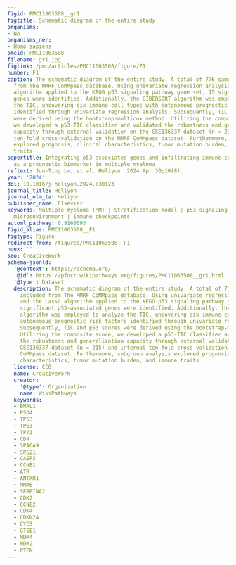 ```yaml
---
figid: PMC11063508__gr1
figtitle: Schematic diagram of the entire study
organisms:
- NA
organisms_ner:
- Homo sapiens
pmcid: PMC11063508
filename: gr1.jpg
figlink: /pmc/articles/PMC11063508/figure/F1
number: F1
caption: The schematic diagram of the entire study. A total of 776 samples were included
  from The MMRF CoMMpass database. Using univariate regression analysis and the Lasso
  algorithm applied to the KEGG p53 signaling pathway gene set, 15 significant p53-associated
  genes were identified. Additionally, the CIBERSORT algorithm was employed to analyze
  the TIC, uncovering six immune cell types with autonomous prognostic risk factors
  identified through univariate regression analysis. Subsequently, TIC and p53 scores
  were derived using the bootstrap-multicox method. Utilizing the composite score,
  we developed a p53-TIC classifier and validated the robustness and generalization
  capacity through external validation on the GSE136337 dataset (n = 215) and internal
  ten-fold cross-validation on the MMRF CoMMpass dataset. Furthermore, subgroup analysis
  explored prognosis, clinical characteristics, tumor mutation burden, and immune
  traits
papertitle: Integrating p53-associated genes and infiltrating immune cell characterization
  as a prognostic biomarker in multiple myeloma
reftext: Jun-Ting Lv, et al. Heliyon. 2024 Apr 30;10(8).
year: '2024'
doi: 10.1016/j.heliyon.2024.e30123
journal_title: Heliyon
journal_nlm_ta: Heliyon
publisher_name: Elsevier
keywords: Multiple myeloma (MM) | Stratification model | p53 signaling pathway | Immune
  microenvironment | Immune checkpoints
automl_pathway: 0.9160093
figid_alias: PMC11063508__F1
figtype: Figure
redirect_from: /figures/PMC11063508__F1
ndex: ''
seo: CreativeWork
schema-jsonld:
  '@context': https://schema.org/
  '@id': https://pfocr.wikipathways.org/figures/PMC11063508__gr1.html
  '@type': Dataset
  description: The schematic diagram of the entire study. A total of 776 samples were
    included from The MMRF CoMMpass database. Using univariate regression analysis
    and the Lasso algorithm applied to the KEGG p53 signaling pathway gene set, 15
    significant p53-associated genes were identified. Additionally, the CIBERSORT
    algorithm was employed to analyze the TIC, uncovering six immune cell types with
    autonomous prognostic risk factors identified through univariate regression analysis.
    Subsequently, TIC and p53 scores were derived using the bootstrap-multicox method.
    Utilizing the composite score, we developed a p53-TIC classifier and validated
    the robustness and generalization capacity through external validation on the
    GSE136337 dataset (n = 215) and internal ten-fold cross-validation on the MMRF
    CoMMpass dataset. Furthermore, subgroup analysis explored prognosis, clinical
    characteristics, tumor mutation burden, and immune traits
  license: CC0
  name: CreativeWork
  creator:
    '@type': Organization
    name: WikiPathways
  keywords:
  - BMAL1
  - PSD4
  - TP53
  - TP63
  - TP73
  - CD4
  - SPACA9
  - SPG21
  - CASP3
  - CCNB1
  - ATR
  - ANTXR1
  - MMAB
  - SERPINA2
  - CDK2
  - CCNE2
  - CDK4
  - CDKN2A
  - CYCS
  - GTSE1
  - MDM4
  - MDM2
  - PTEN
---
```

